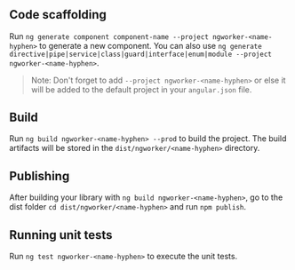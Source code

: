# <name-capitalize>

## Code scaffolding

Run `ng generate component component-name --project ngworker-<name-hyphen>` to generate a new component. You can also use `ng generate directive|pipe|service|class|guard|interface|enum|module --project ngworker-<name-hyphen>`.

> Note: Don't forget to add `--project ngworker-<name-hyphen>` or else it will be added to the default project in your `angular.json` file.

## Build

Run `ng build ngworker-<name-hyphen> --prod` to build the project. The build artifacts will be stored in the `dist/ngworker/<name-hyphen>` directory.

## Publishing

After building your library with `ng build ngworker-<name-hyphen>`, go to the dist folder `cd dist/ngworker/<name-hyphen>` and run `npm publish`.

## Running unit tests

Run `ng test ngworker-<name-hyphen>` to execute the unit tests.
